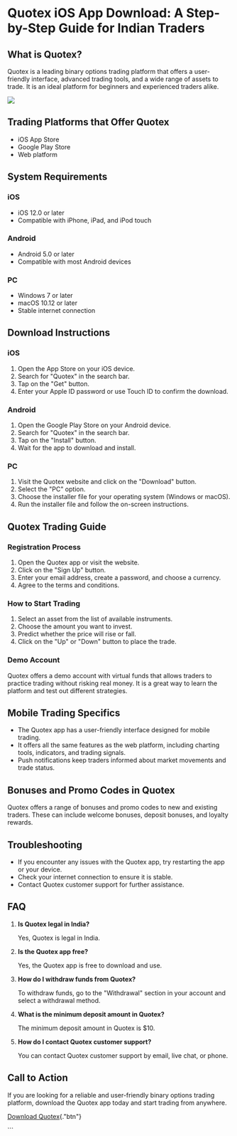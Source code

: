 # Quotex iOS App Download: A Step-by-Step Guide for Indian Traders

## What is Quotex?

Quotex is a leading binary options trading platform that offers a
user-friendly interface, advanced trading tools, and a wide range of
assets to trade. It is an ideal platform for beginners and experienced
traders alike.

[![](https://static.quotex.io/files/10_en/300_250.jpg)](https://traff.sbs/brokerqxlid)

## Trading Platforms that Offer Quotex

-   iOS App Store
-   Google Play Store
-   Web platform

## System Requirements

### iOS

-   iOS 12.0 or later
-   Compatible with iPhone, iPad, and iPod touch

### Android

-   Android 5.0 or later
-   Compatible with most Android devices

### PC

-   Windows 7 or later
-   macOS 10.12 or later
-   Stable internet connection

## Download Instructions

### iOS

1.  Open the App Store on your iOS device.
2.  Search for "Quotex" in the search bar.
3.  Tap on the "Get" button.
4.  Enter your Apple ID password or use Touch ID to confirm the
    download.

### Android

1.  Open the Google Play Store on your Android device.
2.  Search for "Quotex" in the search bar.
3.  Tap on the "Install" button.
4.  Wait for the app to download and install.

### PC

1.  Visit the Quotex website and click on the "Download" button.
2.  Select the "PC" option.
3.  Choose the installer file for your operating system (Windows or
    macOS).
4.  Run the installer file and follow the on-screen instructions.

## Quotex Trading Guide

### Registration Process

1.  Open the Quotex app or visit the website.
2.  Click on the "Sign Up" button.
3.  Enter your email address, create a password, and choose a currency.
4.  Agree to the terms and conditions.

### How to Start Trading

1.  Select an asset from the list of available instruments.
2.  Choose the amount you want to invest.
3.  Predict whether the price will rise or fall.
4.  Click on the "Up" or "Down" button to place the trade.

### Demo Account

Quotex offers a demo account with virtual funds that allows traders to
practice trading without risking real money. It is a great way to learn
the platform and test out different strategies.

## Mobile Trading Specifics

-   The Quotex app has a user-friendly interface designed for mobile
    trading.
-   It offers all the same features as the web platform, including
    charting tools, indicators, and trading signals.
-   Push notifications keep traders informed about market movements and
    trade status.

## Bonuses and Promo Codes in Quotex

Quotex offers a range of bonuses and promo codes to new and existing
traders. These can include welcome bonuses, deposit bonuses, and loyalty
rewards.

## Troubleshooting

-   If you encounter any issues with the Quotex app, try restarting the
    app or your device.
-   Check your internet connection to ensure it is stable.
-   Contact Quotex customer support for further assistance.

## FAQ

1.  **Is Quotex legal in India?**

    Yes, Quotex is legal in India.

2.  **Is the Quotex app free?**

    Yes, the Quotex app is free to download and use.

3.  **How do I withdraw funds from Quotex?**

    To withdraw funds, go to the "Withdrawal" section in your
    account and select a withdrawal method.

4.  **What is the minimum deposit amount in Quotex?**

    The minimum deposit amount in Quotex is \$10.

5.  **How do I contact Quotex customer support?**

    You can contact Quotex customer support by email, live chat, or
    phone.

## Call to Action

If you are looking for a reliable and user-friendly binary options
trading platform, download the Quotex app today and start trading from
anywhere.

[Download Quotex](\%22https://traff.sbs/quotexonelink\%22){."btn"}

\`\`\`

